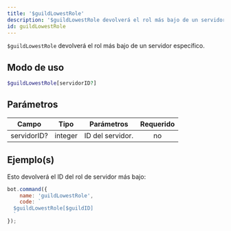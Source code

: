 ```yaml
---
title: '$guildLowestRole'
description: '$guildLowestRole devolverá el rol más bajo de un servidor específico.'
id: guildLowestRole
---
```


`$guildLowestRole` devolverá el rol más bajo de un servidor específico.

## Modo de uso

```php
$guildLowestRole[servidorID?]
```

## Parámetros

| Campo       | Tipo    | Parámetros       | Requerido |
| ----------- | ------- | ---------------- |:---------:|
| servidorID? | integer | ID del servidor. |    no     |

## Ejemplo(s)

Esto devolverá el ID del rol de servidor más bajo:

```javascript
bot.command({
    name: 'guildLowestRole',
    code: `
  $guildLowestRole[$guildID]
  `
});
```
